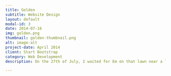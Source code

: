 ```yaml
---
title: Golden
subtitle: Website Design
layout: default
modal-id: 3
date: 2014-07-16
img: golden.png
thumbnail: golden-thumbnail.png
alt: image-alt
project-date: April 2014
client: Start Bootstrap
category: Web Development
description: On the 27th of July, I waited for Em on that lawn near a little castle. It was very romantic, but she showed up 15 minutes late (it was for a good reason as she really needed that coffee).

---
```

